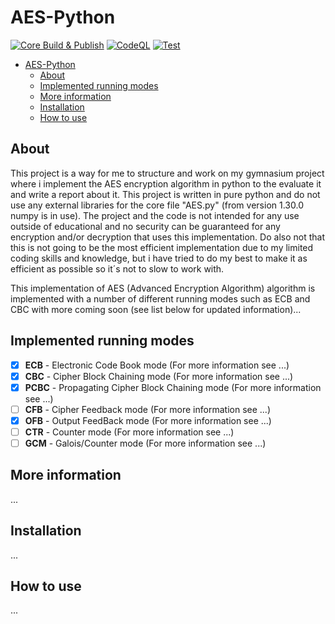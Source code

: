 # AES-Python

[![Core Build & Publish](https://github.com/Glindeb/AES-Python/actions/workflows/core.yml/badge.svg)](https://github.com/Glindeb/AES-Python/actions/workflows/core.yml) [![CodeQL](https://github.com/Glindeb/AES-Python/actions/workflows/codeql-analysis.yml/badge.svg)](https://github.com/Glindeb/AES-Python/actions/workflows/codeql-analysis.yml) [![Test](https://github.com/Glindeb/AES-Python/actions/workflows/test.yml/badge.svg)](https://github.com/Glindeb/AES-Python/actions/workflows/test.yml)

- [AES-Python](#aes-python)
  - [About](#about)
  - [Implemented running modes](#implemented-running-modes)
  - [More information](#more-information)
  - [Installation](#installation)
  - [How to use](#how-to-use)

About
---
This project is a way for me to structure and work on my gymnasium project where i implement the AES encryption algorithm in python to the evaluate it and write a report about it. This project is written in pure python and do not use any external libraries for the core file "AES.py" (from version 1.30.0 numpy is in use). The project and the code is not intended for any use outside of educational and no security can be guaranteed for any encryption and/or decryption that uses this implementation. Do also not that this is not going to be the most efficient implementation due to my limited coding skills and knowledge, but i have tried to do my best to make it as efficient as possible so it´s not to slow to work with.

This implementation of AES (Advanced Encryption Algorithm) algorithm is implemented with a number of different running modes such as ECB and CBC with more coming soon (see list below for updated information)...

Implemented running modes
---
- [x] **ECB** - Electronic Code Book mode (For more information see ...)
- [x] **CBC** - Cipher Block Chaining mode (For more information see ...)
- [x] **PCBC** - Propagating Cipher Block Chaining mode (For more information see ...)
- [ ] **CFB** - Cipher Feedback mode (For more information see ...)
- [x] **OFB** - Output FeedBack mode (For more information see ...)
- [ ] **CTR** - Counter mode (For more information see ...)
- [ ] **GCM** - Galois/Counter mode (For more information see ...)

More information
---
...

Installation
---
...

How to use
---
...
